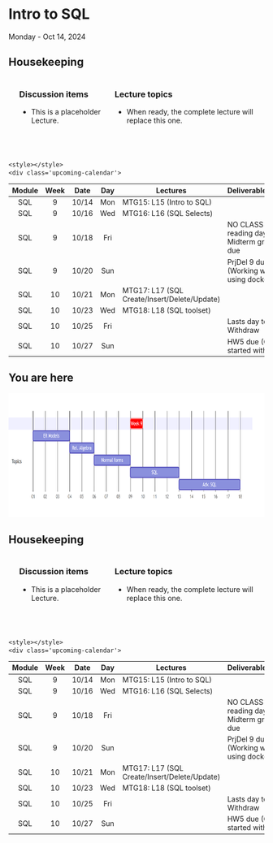 # Intro to SQL

Monday - Oct 14, 2024

## Housekeeping

<div class="columns">

<div class="column" width="9%">

</div>

<div class="column" width="45%">

### Discussion items

- This is a placeholder Lecture.

</div>

<div class="column" width="40%">

### Lecture topics

- When ready, the complete lecture will replace this one.

</div>

</div>

<div style="margin-top:25px">

 

</div>

<div>

    <style></style>
    <div class='upcoming-calendar'>

| Module | Week | Date  | Day | Lectures                                     | Deliverables/Notes                          |
|:------:|:----:|:-----:|:---:|----------------------------------------------|---------------------------------------------|
|  SQL   |  9   | 10/14 | Mon | MTG15: L15 (Intro to SQL)                    |                                             |
|  SQL   |  9   | 10/16 | Wed | MTG16: L16 (SQL Selects)                     |                                             |
|  SQL   |  9   | 10/18 | Fri |                                              | NO CLASS - reading day / Midterm grades due |
|  SQL   |  9   | 10/20 | Sun |                                              | PrjDel 9 due (Working website using docker) |
|  SQL   |  10  | 10/21 | Mon | MTG17: L17 (SQL Create/Insert/Delete/Update) |                                             |
|  SQL   |  10  | 10/23 | Wed | MTG18: L18 (SQL toolset)                     |                                             |
|  SQL   |  10  | 10/25 | Fri |                                              | Lasts day to Withdraw                       |
|  SQL   |  10  | 10/27 | Sun |                                              | HW5 due (Getting started with SQL)          |

</div>

</div>

## You are here

<img src="lecture-15_files\figure-commonmark\mermaid-figure-1.png"
style="width:8.17in;height:2.54in" />

## Housekeeping

<div class="columns">

<div class="column" width="9%">

</div>

<div class="column" width="45%">

### Discussion items

- This is a placeholder Lecture.

</div>

<div class="column" width="40%">

### Lecture topics

- When ready, the complete lecture will replace this one.

</div>

</div>

<div style="margin-top:25px">

 

</div>

<div>

    <style></style>
    <div class='upcoming-calendar'>

| Module | Week | Date  | Day | Lectures                                     | Deliverables/Notes                          |
|:------:|:----:|:-----:|:---:|----------------------------------------------|---------------------------------------------|
|  SQL   |  9   | 10/14 | Mon | MTG15: L15 (Intro to SQL)                    |                                             |
|  SQL   |  9   | 10/16 | Wed | MTG16: L16 (SQL Selects)                     |                                             |
|  SQL   |  9   | 10/18 | Fri |                                              | NO CLASS - reading day / Midterm grades due |
|  SQL   |  9   | 10/20 | Sun |                                              | PrjDel 9 due (Working website using docker) |
|  SQL   |  10  | 10/21 | Mon | MTG17: L17 (SQL Create/Insert/Delete/Update) |                                             |
|  SQL   |  10  | 10/23 | Wed | MTG18: L18 (SQL toolset)                     |                                             |
|  SQL   |  10  | 10/25 | Fri |                                              | Lasts day to Withdraw                       |
|  SQL   |  10  | 10/27 | Sun |                                              | HW5 due (Getting started with SQL)          |

</div>

</div>
